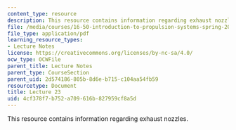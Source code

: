 ```yaml
---
content_type: resource
description: This resource contains information regarding exhaust nozzles.
file: /media/courses/16-50-introduction-to-propulsion-systems-spring-2012/4cf378f7b752a709616b827959cf8a5d_MIT16_50S12_lec23.pdf
file_type: application/pdf
learning_resource_types:
- Lecture Notes
license: https://creativecommons.org/licenses/by-nc-sa/4.0/
ocw_type: OCWFile
parent_title: Lecture Notes
parent_type: CourseSection
parent_uid: 2d574186-805b-8d6e-b715-c104aa54fb59
resourcetype: Document
title: Lecture 23
uid: 4cf378f7-b752-a709-616b-827959cf8a5d
---
```

This resource contains information regarding exhaust nozzles.